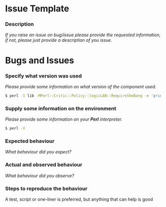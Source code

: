 # Issue Template

### Description

_If you raise an issue on bug/issue please provide the requested information, if not, please just provide a description of you issue._

# Bugs and Issues

### Specify what version was used

_Please provide some information on what version of the component used._

```bash
$ perl -I lib -MPerl::Critic::Policy::logicLAB::RequireSheBang -e 'print "$Perl::Critic::Policy::logicLAB::RequireSheBang::VERSION\n"'
```

### Supply some information on the environment

_Please provide some information on your **Perl** interpreter._

```bash
$ perl -V
```

### Expected behaviour

_What behaviour did you expect?_

### Actual and observed behaviour

_What behaviour did you observe?_

### Steps to reproduce the behaviour

A test, script or one-liner is preferred, but anything that can help is good
